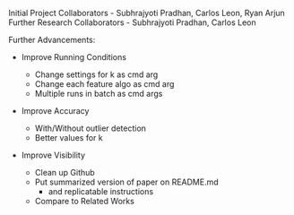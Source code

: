 Initial Project Collaborators - Subhrajyoti Pradhan, Carlos Leon, Ryan Arjun
Further Research Collaborators - Subhrajyoti Pradhan, Carlos Leon

Further Advancements:

- Improve Running Conditions
	- Change settings for k as cmd arg
	- Change each feature algo as cmd arg
	- Multiple runs in batch as cmd args

- Improve Accuracy
	- With/Without outlier detection
	- Better values for k

- Improve Visibility
	- Clean up Github
	- Put summarized version of paper on README.md
		- and replicatable instructions
	- Compare to Related Works
